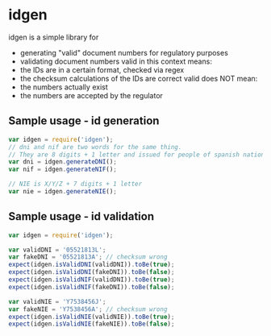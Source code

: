 idgen
=====
idgen is a simple library for
 * generating "valid" document numbers for regulatory purposes
 * validating document numbers
valid in this context means:
 * the IDs are in a certain format, checked via regex
 * the checksum calculations of the IDs are correct
valid does NOT mean:
 * the numbers actually exist
 * the numbers are accepted by the regulator

Sample usage - id generation
----------------------------

```javascript
var idgen = require('idgen');
// dni and nif are two words for the same thing. 
// They are 8 digits + 1 letter and issued for people of spanish nationality
var dni = idgen.generateDNI();
var nif = idgen.generateNIF();

// NIE is X/Y/Z + 7 digits + 1 letter
var nie = idgen.generateNIE();
```

Sample usage - id validation
----------------------------
```javascript
var idgen = require('idgen');

var validDNI = '05521813L';
var fakeDNI = '05521813A'; // checksum wrong
expect(idgen.isValidDNI(validDNI)).toBe(true);
expect(idgen.isValidDNI(fakeDNI)).toBe(false);
expect(idgen.isValidNIF(validDNI)).toBe(true);
expect(idgen.isValidNIF(fakeDNI)).toBe(false);

var validNIE = 'Y7538456J';
var fakeNIE = 'Y7538456A'; // checksum wrong
expect(idgen.isValidNIE(validNIE)).toBe(true);
expect(idgen.isValidNIE(fakeNIE)).toBe(false);
```